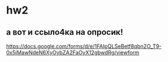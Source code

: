 # hw2

## а вот и ссыло4ка на опросик!
https://docs.google.com/forms/d/e/1FAIpQLSeBetf8qbn2O_T9-0x5jMawNdeN6XyOybZA2FaOyX12gbwdRg/viewform

